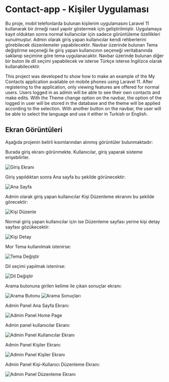 # Contact-app - Kişiler Uygulaması

Bu proje, mobil telefonlarda bulunan kişilerim uygulamasını Laravel 11 kullanarak bir örneği nasıl yapılır göstermek için geliştirilmiştir. 
Uygulamaya kayıt olduktan sonra normal kullanıcılar için sadece görüntüleme özellikleri sunulmuştur. Admin olarak giriş yapan kullanıcılar kendi rehberlerini görebilecek düzenlemeler yapabilecektir. 
Navbar üzerinde bulunan Tema değiştirme seçeneği ile giriş yapan kullanıcının seçeneği veritabanında saklanıp seçimine göre tema uygulanacaktır. 
Navbar üzerinde bulunan diğer bir buton ile dil seçimi yapabilecek ve isterse Türkçe isterse İngilizce olarak kullanabilecektir.

This project was developed to show how to make an example of the My Contacts application available on mobile phones using Laravel 11. 
After registering to the application, only viewing features are offered for normal users. Users logged in as admin will be able to see their own contacts and make edits. 
With the Theme change option on the navbar, the option of the logged in user will be stored in the database and the theme will be applied according to the selection. 
With another button on the navbar, the user will be able to select the language and use it either in Turkish or English.

## Ekran Görüntüleri

Aşağıda projenin belirli kısımlarından alınmış görüntüler bulunmaktadır:


Burada giriş ekranı görünmekte. Kullanıcılar, giriş yaparak sisteme erişebilirler.

![Giriş Ekranı]([images/giris-ekrani.png](https://github.com/kameralperen/Contact-app/blob/main/images/kay%C4%B1t_ol.png?raw=true))

Giriş yapıldıktan sonra Ana sayfa bu şekilde görünecektir:

![Ana Sayfa](https://github.com/kameralperen/Contact-app/blob/main/images/anasayfa.png?raw=true)

Admin olarak giriş yapan kullanıcılar Kişi Düzenleme ekranını bu şekilde görecektir:

![Kişi Düzenle](https://github.com/kameralperen/Contact-app/blob/main/images/admin_duzenleme.png?raw=true)

Normal giriş yapan kullanıcılar için ise Düzenleme sayfası yerine kişi detay sayfası gözükecektir:

![Kişi Detay](https://github.com/kameralperen/Contact-app/blob/main/images/kullan%C4%B1c%C4%B1_kisidetay.png?raw=true)

Mor Tema kullanılmak istenirse:

![Tema Değiştir](https://github.com/kameralperen/Contact-app/blob/main/images/tema2.png?raw=true)

Dil seçimi yapılmak istenirse:

![Dil Değiştir](https://github.com/kameralperen/Contact-app/blob/main/images/dil_secimi.png?raw=true)

Arama butonuna girilen kelime ile çıkan sonuçlar ekranı:

![Arama Butonu](https://github.com/kameralperen/Contact-app/blob/main/images/aramabutonu.png?raw=true)
![Arama Sonuçları](https://github.com/kameralperen/Contact-app/blob/main/images/aramasonuclar%C4%B1.png?raw=true)

Admin Panel Ana Sayfa Ekranı:

![Admin Panel Home Page](https://github.com/kameralperen/Contact-app/blob/main/images/admin_panel.png?raw=true)

Admin panel kullanıcılar Ekranı:

![Admin Panel Kullanıcılar Ekranı](https://github.com/kameralperen/Contact-app/blob/main/images/adminpanel_users.png?raw=true)

Admin Panel Kişiler Ekranı:

![Admin Panel Kişiler Ekranı](https://github.com/kameralperen/Contact-app/blob/main/images/adminpanel_contacts.png?raw=true)


Admin Panel Kişi-Kullanıcı Düzenleme Ekranı:

![Admin Panel Düzenleme Ekranı](https://github.com/kameralperen/Contact-app/blob/main/images/adminpanel_edit.png?raw=true)
